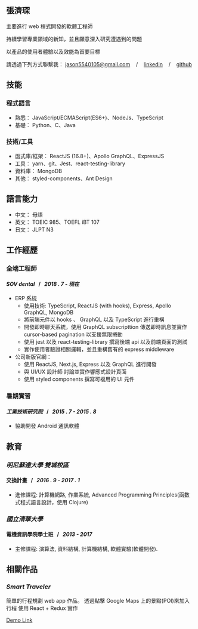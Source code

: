 ## 張濟琛
主要進行 web 程式開發的軟體工程師

持續學習專業領域的新知，並且願意深入研究遭遇到的問題

以產品的使用者體驗以及效能為首要目標

請透過下列方式聯繫我：
jason5540105@gmail.com &nbsp;&nbsp;&nbsp;/&nbsp;&nbsp;&nbsp; [linkedin](https://www.linkedin.com/in/chi-chen-chang-a448b813b/) &nbsp;&nbsp;&nbsp;/&nbsp;&nbsp;&nbsp; [github](https://github.com/theNewJson)

## 技能
### 程式語言
* 熟悉：
JavaScript/ECMAScript(ES6+)、NodeJs、TypeScript
* 基礎：
Python、C、Java

### 技術/工具
* 函式庫/框架：
ReactJS (16.8+)、Apollo GraphQL、ExpressJS
* 工具：
yarn、git、Jest、react-testing-library
* 資料庫：
MongoDB
* 其他：
styled-components、Ant Design

## 語言能力
* 中文：
母語
* 英文：
TOEIC 985、TOEFL iBT 107
* 日文：
JLPT N3

## 工作經歷
### 全端工程師
#### *SOV dental* &nbsp;&nbsp;/&nbsp;&nbsp; *2018 . 7 - 現在*
  * ERP 系統
    * 使用技術: TypeScript, ReactJS (with hooks), Express, Apollo GraphQL, MongoDB
    * 將前端元件以 hooks 、 GraphQL 以及 TypeScript 進行重構
    * 開發即時聊天系統，使用 GraphQL subscripttion 傳送即時訊息並實作cursor-based pagination 以支援無限捲動
    * 使用 jest 以及 react-testing-library 撰寫後端 api 以及前端頁面的測試
    * 實作使用者驗證相關邏輯，並且重構舊有的 express middleware
  * 公司新版官網：
    * 使用 ReactJS, Next.js, Express 以及 GraphQL 進行開發
    * 與 UI/UX 設計師 討論並實作響應式設計頁面
    * 使用 styled components 撰寫可複用的 UI 元件
### 暑期實習
#### *工業技術研究院* &nbsp;&nbsp;/&nbsp;&nbsp; *2015 . 7 - 2015 . 8*
  * 協助開發 Android 通訊軟體

## 教育
### *明尼蘇達大學 雙城校區*
#### 交換計畫 &nbsp;&nbsp;/&nbsp;&nbsp; *2016 . 9 - 2017 . 1*
* 進修課程: 計算機網路, 作業系統, Advanced Programming Principles(函數式程式語言設計，使用 Clojure)
### *國立清華大學*
#### 電機資訊學院學士班 &nbsp;&nbsp;/&nbsp;&nbsp; *2013 - 2017*
* 主修課程: 演算法, 資料結構, 計算機結構, 軟體實驗(軟體開發).

## 相關作品
### *Smart Traveler*
簡單的行程規劃 web app 作品。 
透過點擊 Google Maps 上的景點(POI)來加入行程
使用 React + Redux 實作

[Demo Link](https://thenewjson.github.io/Smart-Traveler/)